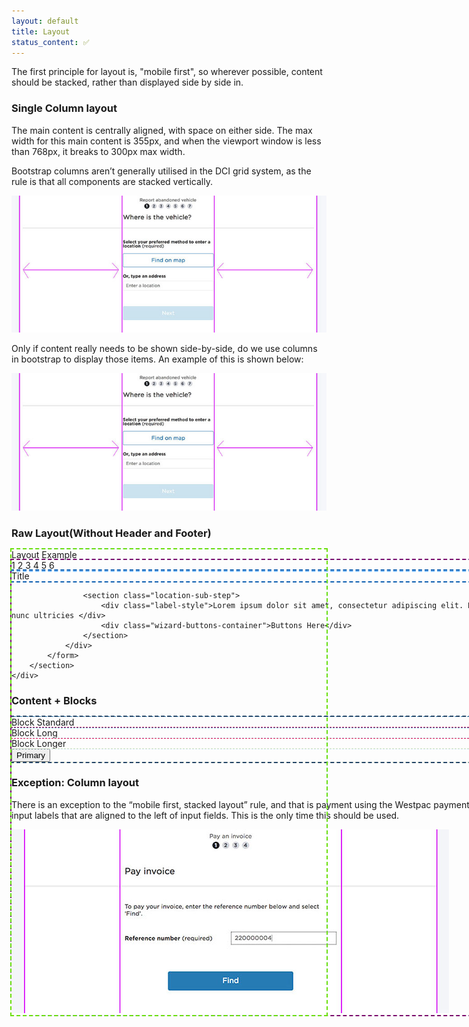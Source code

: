 ```yaml
---
layout: default
title: Layout
status_content: ✅
---
```


The first principle for layout is, "mobile first", so wherever possible, content should be stacked, rather than displayed side by side in.

### Single Column layout

The main content is centrally aligned, with space on either side. The max width for this main content is 355px, and when the viewport window is less than 768px, it breaks to 300px max width.

Bootstrap columns aren’t generally utilised in the DCI grid system, as the rule is that all components are stacked vertically. 

![](img/layout-single-column.jpg)

Only if content really needs to be shown side-by-side, do we use columns in bootstrap to display those items. An example of this is shown below:

![](img/layout-single-column.jpg)

### Raw Layout(Without Header and Footer)
<div class="body-content-wrapper" style="outline: 2px dashed #6ce00d">
    <div class="body-content" style="outline: 2px dashed #2d90f3">
        <div class="page-title">Layout Example</div>
        <section id="LocationStep" class="container wizard-step wizard-step-first ">
            <form class="steps-wizard" method="post" style="outline: 2px dashed #7a0c6c;width: 906px">
                <div class="wizard-progress" style="outline: 2px dashed #83c0fd;width: 906px">
                    <span class="step current">1</span>
                    <span class="step future">2</span>
                    <span class="step future">3</span>
                    <span class="step future">4</span>
                    <span class="step future">5</span>
                    <span class="step future">6</span>
                </div>
                <div class="page-heading-container" style="outline: 2px dashed #0f60b1;width: 906px">
                    <div class="content-column">
                        <div class="page-title">Title</div>
                    </div>
                    <div class="gradient-separator"></div>
                </div>
                <div class="content-column">

                    <section class="location-sub-step">
                        <div class="label-style">Lorem ipsum dolor sit amet, consectetur adipiscing elit. Nam placerat mauris sed nunc ultricies </div>
                        <div class="wizard-buttons-container">Buttons Here</div>
                    </section>
                </div>
            </form>
        </section>
    </div>
</div>

### Content + Blocks

<div clas="dci-content-column" style="outline: 2px dashed #244566">
        <div class="dci dci-block-standard" style="outline: 1px dashed #277BB4">
            <label class="font-bold"> Block Standard </label>
        </div>
        <div class="dci dci-block-long" style="outline: 1px dashed #E50E56;">
            <label class="font-bold"> Block Long </label>
        </div>
        <div class="dci dci-block-longer" style="outline: 1px dashed #CBE3EF">
            <label class="font-bold"> Block Longer </label>
        </div>
        <div class="dci dci-block-longer" style="outline: 1px dashed #E1ECC6">
            <button class="dci-button dci-button--primary">Primary</button>
        </div>
    </div>

### Exception: Column layout

There is an exception to the “mobile first, stacked layout” rule, and that is payment using the Westpac payment gateway. This requires input labels that are aligned to the left of input fields. This is the only time this should be used.

![](img/layout-two-column.jpg)

